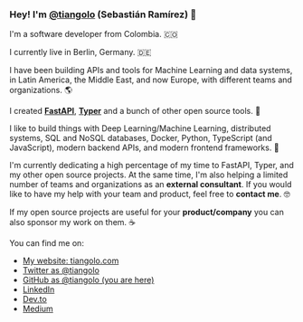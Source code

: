 ### Hey! I'm [@tiangolo](https://twitter.com/tiangolo) (Sebastián Ramírez) 👋

I'm a software developer from Colombia. 🇨🇴

I currently live in Berlin, Germany. 🇩🇪

I have been building APIs and tools for Machine Learning and data systems, in Latin America, the Middle East, and now Europe, with different teams and organizations. 🌎

I created [**FastAPI**](https://fastapi.tiangolo.com/), [**Typer**](https://typer.tiangolo.com/) and a bunch of other open source tools. 🚀

I like to build things with Deep Learning/Machine Learning, distributed systems, SQL and NoSQL databases, Docker, Python, TypeScript (and JavaScript), modern backend APIs, and modern frontend frameworks. 🤖

I'm currently dedicating a high percentage of my time to FastAPI, Typer, and my other open source projects. At the same time, I'm also helping a limited number of teams and organizations as an **external consultant**. If you would like to have my help with your team and product, feel free to **contact me**. 🤓

If my open source projects are useful for your **product/company** you can also sponsor my work on them. ☕

You can find me on:

* [My website: tiangolo.com](https://tiangolo.com/)
* [Twitter as @tiangolo](https://twitter.com/tiangolo)
* [GitHub as @tiangolo (you are here)](https://github.com/tiangolo)
* [LinkedIn](https://linkedin.com/in/tiangolo)
* [Dev.to](https://dev.to/tiangolo)
* [Medium](https://tiangolo.medium.com/)
